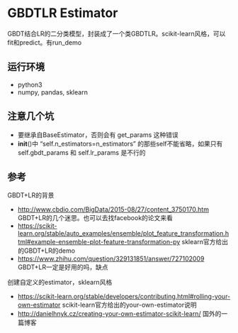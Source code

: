 # GBDTLR Estimator
GBDT结合LR的二分类模型，封装成了一个类GBDTLR。scikit-learn风格，可以fit和predict。有run_demo

## 运行环境
- python3
- numpy, pandas, sklearn

## 注意几个坑
- 要继承自BaseEstimator，否则会有 get_params 这种错误
- __init__()中 “self.n_estimators=n_estimators” 的那些self不能省略，如果只有 self.gbdt_params 和 self.lr_params 是不行的

## 参考
GBDT+LR的背景
- http://www.cbdio.com/BigData/2015-08/27/content_3750170.htm GBDT+LR的几个迷思。也可以去找facebook的论文来看
- https://scikit-learn.org/stable/auto_examples/ensemble/plot_feature_transformation.html#example-ensemble-plot-feature-transformation-py sklearn官方给出的GBDT+LR的demo
- https://www.zhihu.com/question/329131851/answer/727102009 GBDT+LR一定是好用的吗，缺点

创建自定义的estimator，sklearn风格
- https://scikit-learn.org/stable/developers/contributing.html#rolling-your-own-estimator  scikit-learn官方给出的your-own-estimator说明
- http://danielhnyk.cz/creating-your-own-estimator-scikit-learn/ 国外的一篇博客
